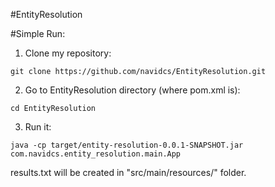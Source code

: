 #EntityResolution

#Simple Run:


1) Clone my repository:

`git clone https://github.com/navidcs/EntityResolution.git`

2) Go to EntityResolution directory (where pom.xml is):

`cd EntityResolution`

3) Run it:

`java -cp target/entity-resolution-0.0.1-SNAPSHOT.jar com.navidcs.entity_resolution.main.App`

results.txt will be created in "src/main/resources/" folder.

